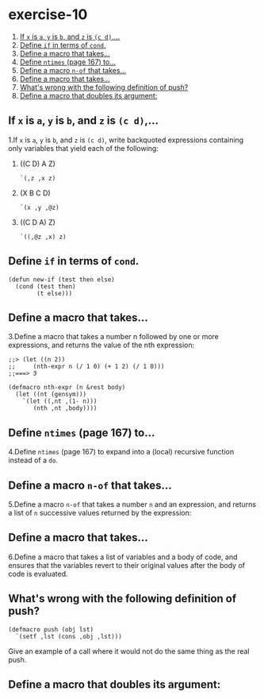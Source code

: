 

# exercise-10

1.  [If `x` is `a`, `y` is `b`, and `z` is `(c d)`,&#x2026;](#org8b80ab6)
2.  [Define `if` in terms of `cond`.](#orgb9c71b7)
3.  [Define a macro that takes&#x2026;](#org3502ef1)
4.  [Define `ntimes` (page 167) to&#x2026;](#org8df6fe6)
5.  [Define a macro `n-of` that takes&#x2026;](#orga1809f4)
6.  [Define a macro that takes&#x2026;](#orgf9eda17)
7.  [What's wrong with the following definition of push?](#org25b48ef)
8.  [Define a macro that doubles its argument:](#org1d3c9d7)


<a id="org8b80ab6"></a>

## If `x` is `a`, `y` is `b`, and `z` is `(c d)`,&#x2026;

1.If `x` is `a`, `y` is `b`, and `z` is `(c d)`, write backquoted expressions containing only variables that yield each of the following:

1.  ((C D) A Z)
    
        `(,z ,x z)
2.  (X B C D)
    
        `(x ,y ,@z)
3.  ((C D A) Z)
    
        `((,@z ,x) z)


<a id="orgb9c71b7"></a>

## Define `if` in terms of `cond`.

    (defun new-if (test then else)
      (cond (test then)
            (t else)))


<a id="org3502ef1"></a>

## Define a macro that takes&#x2026;

3.Define a macro that takes a number n followed by one or more expressions, and returns the value of the nth expression:

    ;;> (let ((n 2))
    ;;     (nth-expr n (/ 1 0) (+ 1 2) (/ 1 0)))
    ;;===> 3

    (defmacro nth-expr (n &rest body)
      (let ((nt (gensym)))
        `(let ((,nt ,(1- n)))
           (nth ,nt ,body))))


<a id="org8df6fe6"></a>

## Define `ntimes` (page 167) to&#x2026;

4.Define `ntimes` (page 167) to expand into a (local) recursive function instead of a `do`.


<a id="orga1809f4"></a>

## Define a macro `n-of` that takes&#x2026;

5.Define a macro `n-of` that takes a number `n` and an expression, and returns a list of `n` successive values returned by the expression:


<a id="orgf9eda17"></a>

## Define a macro that takes&#x2026;

6.Define a macro that takes a list of variables and a body of code, and ensures that the variables revert to their original values after the body of code is evaluated.


<a id="org25b48ef"></a>

## What's wrong with the following definition of push?

    (defmacro push (obj lst)
      `(setf ,lst (cons ,obj ,lst)))

Give an example of a call where it would not do the same thing as the real push.


<a id="org1d3c9d7"></a>

## Define a macro that doubles its argument:


